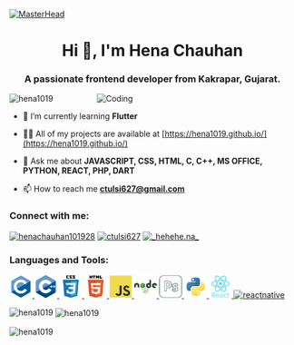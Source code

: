 [![MasterHead](https://jayamwebsolutions.com/img/website.gif)](https://hena1019.github.io/)
<h1 align="center">Hi 👋, I'm Hena Chauhan</h1>
<h3 align="center">A passionate frontend developer from Kakrapar, Gujarat.</h3>
<img align="right" alt="Coding" width="350" src="https://media0.giphy.com/media/RbDKaczqWovIugyJmW/200.gif">

<p align="left"> <img src="https://komarev.com/ghpvc/?username=hena1019&label=Profile%20views&color=0e75b6&style=flat" alt="hena1019" /> </p>

- 🌱 I’m currently learning **Flutter**

- 👨‍💻 All of my projects are available at [https://hena1019.github.io/](https://hena1019.github.io/)

- 💬 Ask me about **JAVASCRIPT, CSS, HTML, C, C++, MS OFFICE, PYTHON, REACT, PHP, DART**

- 📫 How to reach me **ctulsi627@gmail.com**

<h3 align="left">Connect with me:</h3>
<p align="left">
<a href="https://linkedin.com/in/henachauhan101928" target="blank"><img align="center" src="https://raw.githubusercontent.com/rahuldkjain/github-profile-readme-generator/master/src/images/icons/Social/linked-in-alt.svg" alt="henachauhan101928" height="30" width="40" /></a>
<a href="https://codesandbox.com/ctulsi627" target="blank"><img align="center" src="https://raw.githubusercontent.com/rahuldkjain/github-profile-readme-generator/master/src/images/icons/Social/codesandbox.svg" alt="ctulsi627" height="30" width="40" /></a>
<a href="https://instagram.com/_hehehe.na_" target="blank"><img align="center" src="https://raw.githubusercontent.com/rahuldkjain/github-profile-readme-generator/master/src/images/icons/Social/instagram.svg" alt="_hehehe.na_" height="30" width="40" /></a>
</p>

<h3 align="left">Languages and Tools:</h3>
<p align="left"> <a href="https://www.cprogramming.com/" target="_blank" rel="noreferrer"> <img src="https://raw.githubusercontent.com/devicons/devicon/master/icons/c/c-original.svg" alt="c" width="40" height="40"/> </a> <a href="https://www.w3schools.com/cpp/" target="_blank" rel="noreferrer"> <img src="https://raw.githubusercontent.com/devicons/devicon/master/icons/cplusplus/cplusplus-original.svg" alt="cplusplus" width="40" height="40"/> </a> <a href="https://www.w3schools.com/css/" target="_blank" rel="noreferrer"> <img src="https://raw.githubusercontent.com/devicons/devicon/master/icons/css3/css3-original-wordmark.svg" alt="css3" width="40" height="40"/> </a> <a href="https://www.w3.org/html/" target="_blank" rel="noreferrer"> <img src="https://raw.githubusercontent.com/devicons/devicon/master/icons/html5/html5-original-wordmark.svg" alt="html5" width="40" height="40"/> </a> <a href="https://developer.mozilla.org/en-US/docs/Web/JavaScript" target="_blank" rel="noreferrer"> <img src="https://raw.githubusercontent.com/devicons/devicon/master/icons/javascript/javascript-original.svg" alt="javascript" width="40" height="40"/> </a> <a href="https://nodejs.org" target="_blank" rel="noreferrer"> <img src="https://raw.githubusercontent.com/devicons/devicon/master/icons/nodejs/nodejs-original-wordmark.svg" alt="nodejs" width="40" height="40"/> </a> <a href="https://www.photoshop.com/en" target="_blank" rel="noreferrer"> <img src="https://raw.githubusercontent.com/devicons/devicon/master/icons/photoshop/photoshop-line.svg" alt="photoshop" width="40" height="40"/> </a> <a href="https://www.python.org" target="_blank" rel="noreferrer"> <img src="https://raw.githubusercontent.com/devicons/devicon/master/icons/python/python-original.svg" alt="python" width="40" height="40"/> </a> <a href="https://reactjs.org/" target="_blank" rel="noreferrer"> <img src="https://raw.githubusercontent.com/devicons/devicon/master/icons/react/react-original-wordmark.svg" alt="react" width="40" height="40"/> </a> <a href="https://reactnative.dev/" target="_blank" rel="noreferrer"> <img src="https://reactnative.dev/img/header_logo.svg" alt="reactnative" width="40" height="40"/> </a> </p>

<p><img align="left" src="https://github-readme-stats.vercel.app/api/top-langs?username=hena1019&show_icons=true&locale=en&layout=compact" alt="hena1019" /></p>

<p>&nbsp;<img align="center" src="https://github-readme-stats.vercel.app/api?username=hena1019&show_icons=true&locale=en" alt="hena1019" /></p>

<p><img align="center" src="https://github-readme-streak-stats.herokuapp.com/?user=hena1019&" alt="hena1019" /></p>
